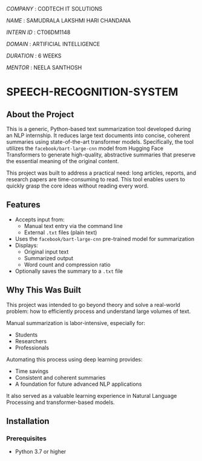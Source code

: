*COMPANY* : CODTECH IT SOLUTIONS

*NAME* : SAMUDRALA LAKSHMI HARI CHANDANA

*INTERN ID* : CT06DM1148

*DOMAIN* : ARTIFICIAL INTELLIGENCE

*DURATION* : 6 WEEKS

*MENTOR* : NEELA SANTHOSH


# SPEECH-RECOGNITION-SYSTEM

## About the Project

This is a generic, Python-based text summarization tool developed during an NLP internship. It reduces large text documents into concise, coherent summaries using state-of-the-art transformer models. Specifically, the tool utilizes the `facebook/bart-large-cnn` model from Hugging Face Transformers to generate high-quality, abstractive summaries that preserve the essential meaning of the original content.

This project was built to address a practical need: long articles, reports, and research papers are time-consuming to read. This tool enables users to quickly grasp the core ideas without reading every word.

## Features

- Accepts input from:
  - Manual text entry via the command line
  - External `.txt` files (plain text)
- Uses the `facebook/bart-large-cnn` pre-trained model for summarization
- Displays:
  - Original input text
  - Summarized output
  - Word count and compression ratio
- Optionally saves the summary to a `.txt` file

## Why This Was Built

This project was intended to go beyond theory and solve a real-world problem: how to efficiently process and understand large volumes of text.

Manual summarization is labor-intensive, especially for:

- Students
- Researchers
- Professionals

Automating this process using deep learning provides:

- Time savings
- Consistent and coherent summaries
- A foundation for future advanced NLP applications

It also served as a valuable learning experience in Natural Language Processing and transformer-based models.

## Installation

### Prerequisites

- Python 3.7 or higher

